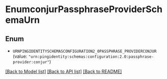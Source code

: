# EnumconjurPassphraseProviderSchemaUrn

## Enum


* `URNPINGIDENTITYSCHEMASCONFIGURATION2_0PASSPHRASE_PROVIDERCONJUR` (value: `"urn:pingidentity:schemas:configuration:2.0:passphrase-provider:conjur"`)


[[Back to Model list]](../README.md#documentation-for-models) [[Back to API list]](../README.md#documentation-for-api-endpoints) [[Back to README]](../README.md)


